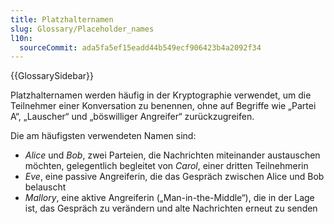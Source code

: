 ```yaml
---
title: Platzhalternamen
slug: Glossary/Placeholder_names
l10n:
  sourceCommit: ada5fa5ef15eadd44b549ecf906423b4a2092f34
---
```


{{GlossarySidebar}}

Platzhalternamen werden häufig in der Kryptographie verwendet, um die Teilnehmer einer Konversation zu benennen, ohne auf Begriffe wie „Partei A“, „Lauscher“ und „böswilliger Angreifer“ zurückzugreifen.

Die am häufigsten verwendeten Namen sind:

- _Alice_ und _Bob_, zwei Parteien, die Nachrichten miteinander austauschen möchten, gelegentlich begleitet von _Carol_, einer dritten Teilnehmerin
- _Eve_, eine passive Angreiferin, die das Gespräch zwischen Alice und Bob belauscht
- _Mallory_, eine aktive Angreiferin („Man-in-the-Middle“), die in der Lage ist, das Gespräch zu verändern und alte Nachrichten erneut zu senden
